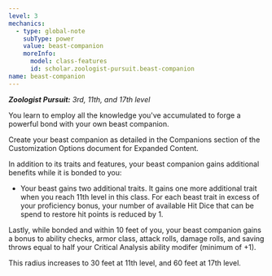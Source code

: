 ```yaml
---
level: 3
mechanics:
  - type: global-note
    subType: power
    value: beast-companion
    moreInfo:
      model: class-features
      id: scholar.zoologist-pursuit.beast-companion
name: beast-companion
---
```

_**Zoologist Pursuit:** 3rd, 11th, and 17th level_
You learn to employ all the knowledge you've accumulated to forge a powerful bond with your own beast companion.
Create your beast companion as detailed in the Companions section of the Customization Options document for Expanded Content. 
In addition to its traits and features, your beast companion gains additional benefits while it is bonded to you:
- Your beast gains two additional traits. It gains one more additional trait when you reach 11th level in this class. For each beast trait in excess of your proficiency bonus, your number of available Hit Dice that can be spend to restore hit points is reduced by 1.
Lastly, while bonded and within 10 feet of you, your beast companion gains a bonus to ability checks, armor class, attack rolls, damage rolls, and saving throws equal to half your Critical Analysis ability modifer (minimum of +1).
This radius increases to 30 feet at 11th level, and 60 feet at 17th level.